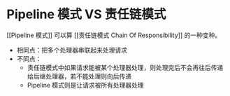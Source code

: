 # Pipeline 模式 VS 责任链模式

[[Pipeline 模式]] 可以算 [[责任链模式 Chain Of Responsibility]] 的一种变种。

- 相同点：把多个处理器串联起来处理请求
- 不同点：
    - 责任链模式中如果请求能被某个处理器处理，则处理完后不会再往后传递给后继处理器，若不能处理则向后传递
    - Pipeline 模式则是让请求被所有处理器处理
